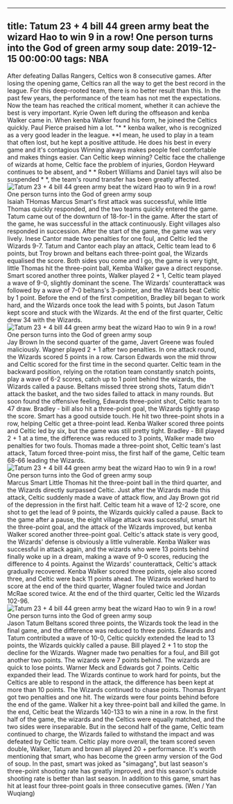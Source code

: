 
---
title: Tatum 23 + 4 bill 44 green army beat the wizard Hao to win 9 in a row! One person turns into the God of green army soup
date: 2019-12-15 00:00:00
tags:  NBA
---
After defeating Dallas Rangers, Celtics won 8 consecutive games. After losing the opening game, Celtics ran all the way to get the best record in the league. For this deep-rooted team, there is no better result than this. In the past few years, the performance of the team has not met the expectations. Now the team has reached the critical moment, whether it can achieve the best is very important.
Kyrie Owen left during the offseason and kenba Walker came in. When kenba Walker found his form, he joined the Celtics quickly. Paul Pierce praised him a lot. "* * kenba walker, who is recognized as a very good leader in the league. **I mean, he used to play in a team that often lost, but he kept a positive attitude. He does his best in every game and it's contagious
Winning always makes people feel comfortable and makes things easier. Can Celtic keep winning? Celtic face the challenge of wizards at home, Celtic face the problem of injuries, Gordon Heyward continues to be absent, and * * Robert Williams and Daniel tays will also be suspended * *, the team's round transfer has been greatly affected.
![Tatum 23 + 4 bill 44 green army beat the wizard Hao to win 9 in a row! One person turns into the God of green army soup](b5d856551f744850941dbb042997e8a6.jpg)
Isaiah THomas
Marcus Smart's first attack was successful, while little Thomas quickly responded, and the two teams quickly entered the game. Tatum came out of the downturn of 18-for-1 in the game. After the start of the game, he was successful in the attack continuously. Eight villages also responded in succession. After the start of the game, the game was very lively. Inese Cantor made two penalties for one foul, and Celtic led the Wizards 9-7.
Tatum and Cantor each play an attack, Celtic team lead to 6 points, but Troy brown and beltans each three-point goal, the Wizards equalised the score. Both sides you come and I go, the game is very tight, little Thomas hit the three-point ball, Kemba Walker gave a direct response. Smart scored another three points, Walker played 2 + 1, Celtic team played a wave of 9-0, slightly dominant the scene.
The Wizards' counterattack was followed by a wave of 7-0 beltans's 3-pointer, and the Wizards beat Celtic by 1 point. Before the end of the first competition, Bradley bill began to work hard, and the Wizards once took the lead with 5 points, but Jason Tatum kept score and stuck with the Wizards. At the end of the first quarter, Celtic drew 34 with the Wizards.
![Tatum 23 + 4 bill 44 green army beat the wizard Hao to win 9 in a row! One person turns into the God of green army soup](a08d563bd6634ac9b0bc3562ee978858.jpg)
Jay Brown
In the second quarter of the game, Javert Greene was fouled maliciously. Wagner played 2 + 1 after two penalties. In one attack round, the Wizards scored 5 points in a row. Carson Edwards won the mid throw and Celtic scored for the first time in the second quarter. Celtic team in the backward position, relying on the rotation team constantly snatch points, play a wave of 6-2 scores, catch up to 1 point behind the wizards, the Wizards called a pause.
Beltans missed three strong shots, Tatum didn't attack the basket, and the two sides failed to attack in many rounds. But soon found the offensive feeling, Edwards three-point shot, Celtic team to 47 draw. Bradley - bill also hit a three-point goal, the Wizards tightly grasp the score. Smart has a good outside touch. He hit two three-point shots in a row, helping Celtic get a three-point lead.
Kenba Walker scored three points and Celtic led by six, but the game was still pretty tight. Bradley - Bill played 2 + 1 at a time, the difference was reduced to 3 points, Walker made two penalties for two fouls. Thomas made a three-point shot, Celtic team's last attack, Tatum forced three-point miss, the first half of the game, Celtic team 68-66 leading the Wizards.
![Tatum 23 + 4 bill 44 green army beat the wizard Hao to win 9 in a row! One person turns into the God of green army soup](cd942d49c7c04060a0cddbfa63348192.jpg)
Marcus Smart 
Little Thomas hit the three-point ball in the third quarter, and the Wizards directly surpassed Celtic. Just after the Wizards made this attack, Celtic suddenly made a wave of attack flow, and Jay Brown got rid of the depression in the first half. Celtic team hit a wave of 12-2 score, one shot to get the lead of 9 points, the Wizards quickly called a pause.
Back to the game after a pause, the eight village attack was successful, smart hit the three-point goal, and the attack of the Wizards improved, but kenba Walker scored another three-point goal. Celtic's attack state is very good, the Wizards' defense is obviously a little vulnerable. Kenba Walker was successful in attack again, and the wizards who were 13 points behind finally woke up in a dream, making a wave of 9-0 scores, reducing the difference to 4 points.
Against the Wizards' counterattack, Celtic's attack gradually recovered. Kenba Walker scored three points, ojele also scored three, and Celtic were back 11 points ahead. The Wizards worked hard to score at the end of the third quarter, Wagner fouled twice and Jordan McRae scored twice. At the end of the third quarter, Celtic led the Wizards 102-96.
![Tatum 23 + 4 bill 44 green army beat the wizard Hao to win 9 in a row! One person turns into the God of green army soup](04a73ccdb7a84024bca8eb876fbf2b14.jpg)
Jason Tatum
Beltans scored three points, the Wizards took the lead in the final game, and the difference was reduced to three points. Edwards and Tatum contributed a wave of 10-0, Celtic quickly extended the lead to 13 points, the Wizards quickly called a pause. Bill played 2 + 1 to stop the decline for the Wizards. Wagner made two penalties for a foul, and Bill got another two points. The wizards were 7 points behind.
The wizards are quick to lose points. Warner Meck and Edwards got 7 points. Celtic expanded their lead. The Wizards continue to work hard for points, but the Celtics are able to respond in the attack, the difference has been kept at more than 10 points. The Wizards continued to chase points. Thomas Bryant got two penalties and one hit. The wizards were four points behind before the end of the game. Walker hit a key three-point ball and killed the game.
In the end, Celtic beat the Wizards 140-133 to win a nine in a row.
In the first half of the game, the wizards and the Celtics were equally matched, and the two sides were inseparable. But in the second half of the game, Celtic team continued to charge, the Wizards failed to withstand the impact and was defeated by Celtic team. Celtic play more overall, the team scored seven double, Walker, Tatum and brown all played 20 + performance. It's worth mentioning that smart, who has become the green army version of the God of soup.
In the past, smart was joked as "simagang", but last season's three-point shooting rate has greatly improved, and this season's outside shooting rate is better than last season. In addition to this game, smart has hit at least four three-point goals in three consecutive games.
(Wen / Yan Wuqiang)